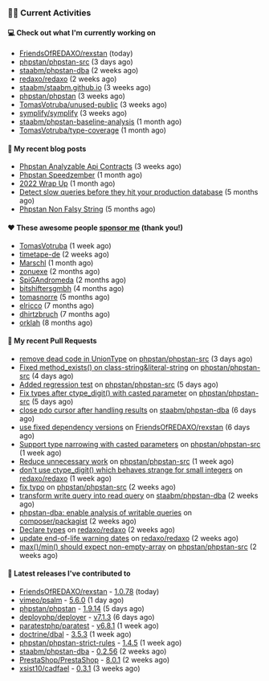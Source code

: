 ### 👨‍💻 Current Activities


#### 💻 Check out what I'm currently working on

- [FriendsOfREDAXO/rexstan](https://github.com/FriendsOfREDAXO/rexstan) (today)
- [phpstan/phpstan-src](https://github.com/phpstan/phpstan-src) (3 days ago)
- [staabm/phpstan-dba](https://github.com/staabm/phpstan-dba) (2 weeks ago)
- [redaxo/redaxo](https://github.com/redaxo/redaxo) (2 weeks ago)
- [staabm/staabm.github.io](https://github.com/staabm/staabm.github.io) (3 weeks ago)
- [phpstan/phpstan](https://github.com/phpstan/phpstan) (3 weeks ago)
- [TomasVotruba/unused-public](https://github.com/TomasVotruba/unused-public) (3 weeks ago)
- [symplify/symplify](https://github.com/symplify/symplify) (3 weeks ago)
- [staabm/phpstan-baseline-analysis](https://github.com/staabm/phpstan-baseline-analysis) (1 month ago)
- [TomasVotruba/type-coverage](https://github.com/TomasVotruba/type-coverage) (1 month ago)


#### 📜 My recent blog posts

- [Phpstan Analyzable Api Contracts](https://staabm.github.io/2022/12/29/phpstan-analyzable-api-contracts.html) (3 weeks ago)
- [Phpstan Speedzember](https://staabm.github.io/2022/12/23/phpstan-speedzember.html) (1 month ago)
- [2022 Wrap Up](https://staabm.github.io/2022/12/20/2022-wrap-up.html) (1 month ago)
- [Detect slow queries before they hit your production database](https://staabm.github.io/2022/08/16/phpstan-dba-query-plan-analysis.html) (5 months ago)
- [Phpstan Non Falsy String](https://staabm.github.io/2022/08/11/phpstan-non-falsy-string.html) (5 months ago)


#### ❤️ These awesome people [sponsor me](https://github.com/sponsors/staabm) (thank you!)

- [TomasVotruba](https://github.com/TomasVotruba) (1 week ago)
- [timetape-de](https://github.com/timetape-de) (2 weeks ago)
- [Marschl](https://github.com/Marschl) (1 month ago)
- [zonuexe](https://github.com/zonuexe) (2 months ago)
- [SpiGAndromeda](https://github.com/SpiGAndromeda) (2 months ago)
- [bitshiftersgmbh](https://github.com/bitshiftersgmbh) (4 months ago)
- [tomasnorre](https://github.com/tomasnorre) (5 months ago)
- [elricco](https://github.com/elricco) (7 months ago)
- [dhirtzbruch](https://github.com/dhirtzbruch) (7 months ago)
- [orklah](https://github.com/orklah) (8 months ago)


#### 🔨 My recent Pull Requests

- [remove dead code in UnionType](https://github.com/phpstan/phpstan-src/pull/2194) on [phpstan/phpstan-src](https://github.com/phpstan/phpstan-src) (3 days ago)
- [Fixed method_exists() on class-string&amp;literal-string](https://github.com/phpstan/phpstan-src/pull/2193) on [phpstan/phpstan-src](https://github.com/phpstan/phpstan-src) (4 days ago)
- [Added regression test](https://github.com/phpstan/phpstan-src/pull/2191) on [phpstan/phpstan-src](https://github.com/phpstan/phpstan-src) (5 days ago)
- [Fix types after ctype_digit() with casted parameter](https://github.com/phpstan/phpstan-src/pull/2189) on [phpstan/phpstan-src](https://github.com/phpstan/phpstan-src) (5 days ago)
- [close pdo cursor after handling results](https://github.com/staabm/phpstan-dba/pull/500) on [staabm/phpstan-dba](https://github.com/staabm/phpstan-dba) (6 days ago)
- [use fixed dependency versions](https://github.com/FriendsOfREDAXO/rexstan/pull/305) on [FriendsOfREDAXO/rexstan](https://github.com/FriendsOfREDAXO/rexstan) (6 days ago)
- [Support type narrowing with casted parameters](https://github.com/phpstan/phpstan-src/pull/2186) on [phpstan/phpstan-src](https://github.com/phpstan/phpstan-src) (1 week ago)
- [Reduce unnecessary work](https://github.com/phpstan/phpstan-src/pull/2181) on [phpstan/phpstan-src](https://github.com/phpstan/phpstan-src) (1 week ago)
- [don&#39;t use ctype_digit() which behaves strange for small integers](https://github.com/redaxo/redaxo/pull/5514) on [redaxo/redaxo](https://github.com/redaxo/redaxo) (1 week ago)
- [fix typo](https://github.com/phpstan/phpstan-src/pull/2170) on [phpstan/phpstan-src](https://github.com/phpstan/phpstan-src) (2 weeks ago)
- [transform write query into read query](https://github.com/staabm/phpstan-dba/pull/497) on [staabm/phpstan-dba](https://github.com/staabm/phpstan-dba) (2 weeks ago)
- [phpstan-dba: enable analysis of writable queries](https://github.com/composer/packagist/pull/1350) on [composer/packagist](https://github.com/composer/packagist) (2 weeks ago)
- [Declare types](https://github.com/redaxo/redaxo/pull/5491) on [redaxo/redaxo](https://github.com/redaxo/redaxo) (2 weeks ago)
- [update end-of-life warning dates](https://github.com/redaxo/redaxo/pull/5488) on [redaxo/redaxo](https://github.com/redaxo/redaxo) (2 weeks ago)
- [max()/min() should expect non-empty-array](https://github.com/phpstan/phpstan-src/pull/2163) on [phpstan/phpstan-src](https://github.com/phpstan/phpstan-src) (2 weeks ago)


#### 🔭 Latest releases I've contributed to

- [FriendsOfREDAXO/rexstan](https://github.com/FriendsOfREDAXO/rexstan) - [1.0.78](https://github.com/FriendsOfREDAXO/rexstan/releases/tag/1.0.78) (today)
- [vimeo/psalm](https://github.com/vimeo/psalm) - [5.6.0](https://github.com/vimeo/psalm/releases/tag/5.6.0) (1 day ago)
- [phpstan/phpstan](https://github.com/phpstan/phpstan) - [1.9.14](https://github.com/phpstan/phpstan/releases/tag/1.9.14) (5 days ago)
- [deployphp/deployer](https://github.com/deployphp/deployer) - [v7.1.3](https://github.com/deployphp/deployer/releases/tag/v7.1.3) (6 days ago)
- [paratestphp/paratest](https://github.com/paratestphp/paratest) - [v6.8.1](https://github.com/paratestphp/paratest/releases/tag/v6.8.1) (1 week ago)
- [doctrine/dbal](https://github.com/doctrine/dbal) - [3.5.3](https://github.com/doctrine/dbal/releases/tag/3.5.3) (1 week ago)
- [phpstan/phpstan-strict-rules](https://github.com/phpstan/phpstan-strict-rules) - [1.4.5](https://github.com/phpstan/phpstan-strict-rules/releases/tag/1.4.5) (1 week ago)
- [staabm/phpstan-dba](https://github.com/staabm/phpstan-dba) - [0.2.56](https://github.com/staabm/phpstan-dba/releases/tag/0.2.56) (2 weeks ago)
- [PrestaShop/PrestaShop](https://github.com/PrestaShop/PrestaShop) - [8.0.1](https://github.com/PrestaShop/PrestaShop/releases/tag/8.0.1) (2 weeks ago)
- [xsist10/cadfael](https://github.com/xsist10/cadfael) - [0.3.1](https://github.com/xsist10/cadfael/releases/tag/0.3.1) (3 weeks ago)
